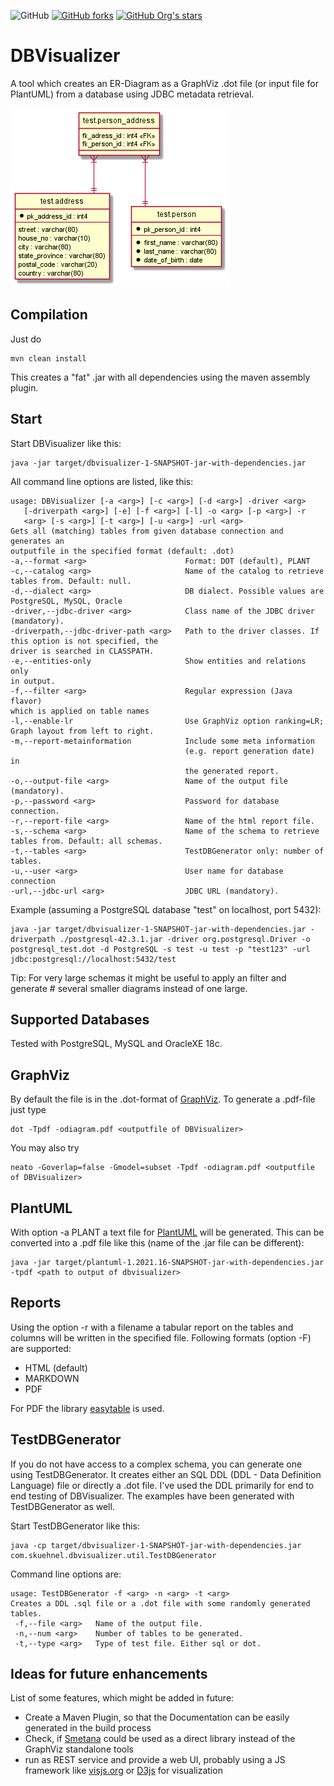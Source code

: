 ![GitHub](https://img.shields.io/github/license/eska-muc/dbvisualizer.svg)
[![GitHub forks](https://img.shields.io/github/forks/eska-muc/dbvisualizer)](https://github.com/eska-muc/dbvisualizer/network)
[![GitHub Org's stars](https://img.shields.io/github/stars/eska-muc/dbvisualizer)](https://github.com/eska-muc/dbvisualizer/stargazers)
# DBVisualizer
A tool which creates an ER-Diagram as a GraphViz .dot file (or input file for PlantUML) from a database using JDBC metadata retrieval.

![Example (generated with PlantUML)](https://github.com/eska-muc/dbvisualizer/blob/master/com.skuehnel.dbvisualizer/example/postgresql_test.png)

## Compilation

Just do

    mvn clean install
    
This creates a "fat" .jar with all dependencies using the maven assembly plugin.

## Start

Start DBVisualizer like this:

    java -jar target/dbvisualizer-1-SNAPSHOT-jar-with-dependencies.jar

All command line options are listed, like this:

    usage: DBVisualizer [-a <arg>] [-c <arg>] [-d <arg>] -driver <arg>
       [-driverpath <arg>] [-e] [-f <arg>] [-l] -o <arg> [-p <arg>] -r
       <arg> [-s <arg>] [-t <arg>] [-u <arg>] -url <arg>
    Gets all (matching) tables from given database connection and generates an
    outputfile in the specified format (default: .dot)
    -a,--format <arg>                      Format: DOT (default), PLANT
    -c,--catalog <arg>                     Name of the catalog to retrieve
    tables from. Default: null.
    -d,--dialect <arg>                     DB dialect. Possible values are
    PostgreSQL, MySQL, Oracle
    -driver,--jdbc-driver <arg>            Class name of the JDBC driver
    (mandatory).
    -driverpath,--jdbc-driver-path <arg>   Path to the driver classes. If
    this option is not specified, the
    driver is searched in CLASSPATH.
    -e,--entities-only                     Show entities and relations only
    in output.
    -f,--filter <arg>                      Regular expression (Java flavor)
    which is applied on table names
    -l,--enable-lr                         Use GraphViz option ranking=LR;
    Graph layout from left to right.
    -m,--report-metainformation            Include some meta information
                                           (e.g. report generation date) in        
                                           the generated report. 
    -o,--output-file <arg>                 Name of the output file
    (mandatory).
    -p,--password <arg>                    Password for database connection.
    -r,--report-file <arg>                 Name of the html report file.
    -s,--schema <arg>                      Name of the schema to retrieve
    tables from. Default: all schemas.
    -t,--tables <arg>                      TestDBGenerator only: number of
    tables.
    -u,--user <arg>                        User name for database connection
    -url,--jdbc-url <arg>                  JDBC URL (mandatory).

Example (assuming a PostgreSQL database "test" on localhost, port 5432):
    
    java -jar target/dbvisualizer-1-SNAPSHOT-jar-with-dependencies.jar -driverpath ./postgresql-42.3.1.jar -driver org.postgresql.Driver -o postgresql_test.dot -d PostgreSQL -s test -u test -p "test123" -url jdbc:postgresql://localhost:5432/test 

Tip: For very large schemas it might be useful to apply an filter and generate #
several smaller diagrams instead of one large.

## Supported Databases

Tested with PostgreSQL, MySQL and OracleXE 18c.

## GraphViz

By default the file is in the .dot-format of [GraphViz](http://www.graphviz.org). To generate a .pdf-file just type
   
    dot -Tpdf -odiagram.pdf <outputfile of DBVisualizer> 

You may also try

    neato -Goverlap=false -Gmodel=subset -Tpdf -odiagram.pdf <outputfile of DBVisualizer> 

## PlantUML

With option -a PLANT a text file for [PlantUML](https://plantuml.com/ie-diagram) will be generated.
This can be converted into a .pdf file like this (name of the .jar file can be different):

    java -jar target/plantuml-1.2021.16-SNAPSHOT-jar-with-dependencies.jar -tpdf <path to output of dbvisualizer>

## Reports

Using the option -r with a filename a tabular report on the tables and columns will be written in the specified file.
Following formats (option -F) are supported:
* HTML (default)
* MARKDOWN
* PDF

For PDF the library [easytable](https://github.com/vandeseer/easytable) is used.

## TestDBGenerator

If you do not have access to a complex schema, you can generate one using TestDBGenerator.
It creates either an SQL DDL (DDL - Data Definition Language) file or directly a .dot file.
I've used the DDL primarily for end to end testing of DBVisualizer.  The examples have been 
generated with TestDBGenerator as well.

Start TestDBGenerator like this:

    java -cp target/dbvisualizer-1-SNAPSHOT-jar-with-dependencies.jar com.skuehnel.dbvisualizer.util.TestDBGenerator
    
Command line options are:

    usage: TestDBGenerator -f <arg> -n <arg> -t <arg>
    Creates a DDL .sql file or a .dot file with some randomly generated
    tables.
     -f,--file <arg>   Name of the output file.
     -n,--num <arg>    Number of tables to be generated.
     -t,--type <arg>   Type of test file. Either sql or dot.
     
## Ideas for future enhancements

List of some features, which might be added in future:

* Create a Maven Plugin, so that the Documentation can be easily generated in the build process
* Check, if [Smetana](https://github.com/plantuml/smetana) could be used as a direct library instead of the GraphViz standalone tools
* run as REST service and provide a web UI, probably using a JS framework like [visjs.org](http://visjs.org/) or [D3js](https://d3js.org/) for visualization 

